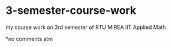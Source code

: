 # 3-semester-course-work
my course work on 3rd semester of RTU MIREA IIT Applied Math

*no comments atm

